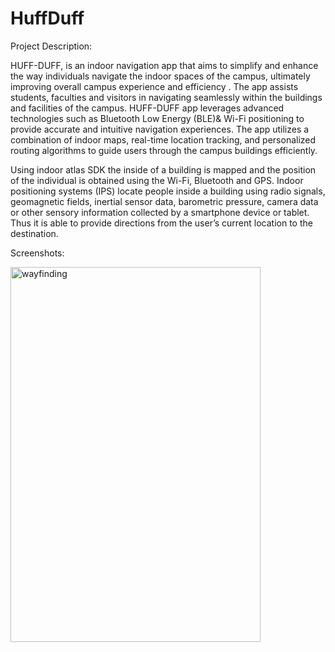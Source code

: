 # HuffDuff


Project Description:

HUFF-DUFF, is an indoor navigation app that aims to simplify and enhance the way individuals navigate the indoor spaces of the campus, ultimately improving overall campus experience and efficiency . The  app assists students, faculties and visitors in navigating seamlessly within the buildings and facilities of the campus. HUFF-DUFF app leverages advanced technologies such as Bluetooth Low Energy (BLE)& Wi-Fi positioning to provide accurate and intuitive navigation experiences. The app utilizes a combination of indoor maps, real-time location tracking, and personalized routing algorithms to guide users through the campus buildings efficiently.

 Using indoor atlas SDK the inside of a building is mapped and the position of the individual is obtained using the Wi-Fi, Bluetooth and GPS. Indoor positioning systems (IPS) locate people inside a building using radio signals, geomagnetic fields, inertial sensor data, barometric pressure, camera data or other sensory information collected by a smartphone device or tablet. Thus it is able to provide directions from the user’s current location to the destination.

Screenshots:





<img width="400" height="600" alt="wayfinding" src="https://github.com/Nadheedha/HuffDuff/assets/75275922/762d0190-6dda-49bb-bbb4-4ca6adc36fe1">

